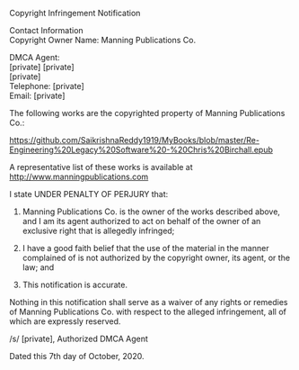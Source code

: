 Copyright Infringement Notification

Contact Information  
Copyright Owner Name: Manning Publications Co.

DMCA Agent:  
[private]
[private]  
[private]  
Telephone: [private]  
Email: [private]  

The following works are the copyrighted property of Manning Publications Co.:

https://github.com/SaikrishnaReddy1919/MyBooks/blob/master/Re-Engineering%20Legacy%20Software%20-%20Chris%20Birchall.epub

A representative list of these works is available at  
http://www.manningpublications.com

I state UNDER PENALTY OF PERJURY that:

1. Manning Publications Co. is the owner of the works described above, and I am its agent authorized to act on behalf of the owner of an exclusive right that is allegedly infringed;

2. I have a good faith belief that the use of the material in the manner complained of is not authorized by the copyright owner, its agent, or the law; and

3. This notification is accurate.

Nothing in this notification shall serve as a waiver of any rights or remedies of Manning Publications Co. with respect to the alleged infringement, all of which are expressly reserved.

/s/ [private], Authorized DMCA Agent

Dated this 7th day of October, 2020.
